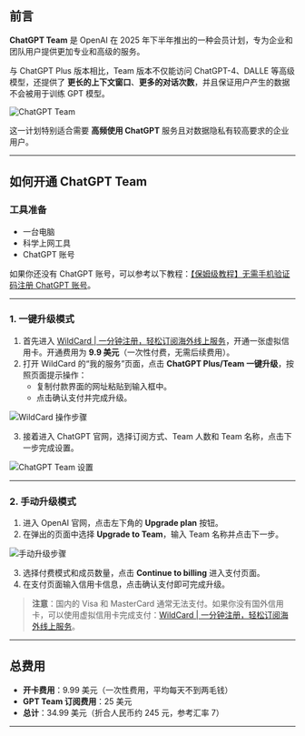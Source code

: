 ## 前言

**ChatGPT Team** 是 OpenAI 在 2025 年下半年推出的一种会员计划，专为企业和团队用户提供更加专业和高级的服务。

与 ChatGPT Plus 版本相比，Team 版本不仅能访问 ChatGPT-4、DALLE 等高级模型，还提供了 **更长的上下文窗口**、**更多的对话次数**，并且保证用户产生的数据不会被用于训练 GPT 模型。

![ChatGPT Team](https://mvkersc.oss-cn-beijing.aliyuncs.com/20250312105820.png)

这一计划特别适合需要 **高频使用 ChatGPT** 服务且对数据隐私有较高要求的企业用户。

---

## 如何开通 ChatGPT Team

### 工具准备

- 一台电脑
- 科学上网工具
- ChatGPT 账号

如果你还没有 ChatGPT 账号，可以参考以下教程：[【保姆级教程】无需手机验证码注册 ChatGPT 账号](https://bit.ly/bewildcard)。

---

### 1. 一键升级模式

1. 首先进入 [WildCard | 一分钟注册，轻松订阅海外线上服务](https://bit.ly/bewildcard)，开通一张虚拟信用卡。开通费用为 **9.9 美元**（一次性付费，无需后续费用）。
2. 打开 WildCard 的“我的服务”页面，点击 **ChatGPT Plus/Team 一键升级**，按照页面提示操作：
   - 复制付款界面的网址粘贴到输入框中。
   - 点击确认支付并完成升级。

![WildCard 操作步骤](https://mvkersc.oss-cn-beijing.aliyuncs.com/20250312110848.png)

3. 接着进入 ChatGPT 官网，选择订阅方式、Team 人数和 Team 名称，点击下一步完成设置。

![ChatGPT Team 设置](https://mvkersc.oss-cn-beijing.aliyuncs.com/20250312110939.png)

---

### 2. 手动升级模式

1. 进入 OpenAI 官网，点击左下角的 **Upgrade plan** 按钮。
2. 在弹出的页面中选择 **Upgrade to Team**，输入 Team 名称并点击下一步。

![手动升级步骤](https://mvkersc.oss-cn-beijing.aliyuncs.com/20250312111122.png)

3. 选择付费模式和成员数量，点击 **Continue to billing** 进入支付页面。
4. 在支付页面输入信用卡信息，点击确认支付即可完成升级。

> **注意**：国内的 Visa 和 MasterCard 通常无法支付。如果你没有国外信用卡，可以使用虚拟信用卡完成支付：[WildCard | 一分钟注册，轻松订阅海外线上服务](https://bit.ly/bewildcard)。

---

## 总费用

- **开卡费用**：9.99 美元（一次性费用，平均每天不到两毛钱）
- **GPT Team 订阅费用**：25 美元
- **总计**：34.99 美元（折合人民币约 245 元，参考汇率 7）

---

